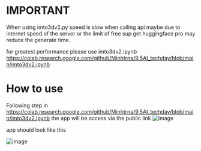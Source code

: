 
# IMPORTANT
When using imto3dv2.py speed is slow when calling api maybe due to internet speed of the server or the limit of free sup 
get huggingface pro may reduce the generate time. 

for greatest performance please use imto3dv2.ipynb https://colab.research.google.com/github/Minhtrna/9.5AI_techday/blob/main/imto3dv2.ipynb 

# How to use

Following step in https://colab.research.google.com/github/Minhtrna/9.5AI_techday/blob/main/imto3dv2.ipynb 
the app will be access via the public link 
![image](https://github.com/user-attachments/assets/8d86d949-9b7e-4bca-8bd6-8f6000d4aa32)

app should look like this 

![image](https://github.com/user-attachments/assets/1cab368e-11ba-471e-9efa-d7a8a0c6b675)



